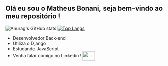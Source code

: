 ##  Olá eu sou o Matheus Bonani, seja bem-vindo ao meu repositório !

![Anurag's GitHub stats](https://github-readme-stats.vercel.app/api?username=matbonani&show_icons=true&theme=dark)
[![Top Langs](https://github-readme-stats.vercel.app/api/top-langs/?username=matbonani&layout=compact&theme=dark&hide=procfile)](https://github.com/anuraghazra/github-readme-stats)

- Desenvolvedor Back-end
- Utiliza o Django 
- Estudando JavaScript 
- <div>
  <span>Venha falar comigo no Linkedin ! </span>
  <a href="https://www.linkedin.com/in/matheus-bonani">
  <img align="center" height="30" width="40" src="https://cdn.jsdelivr.net/gh/devicons/devicon/icons/linkedin/linkedin-original.svg" />
</div> 
                                                                                                                                 
 
              


